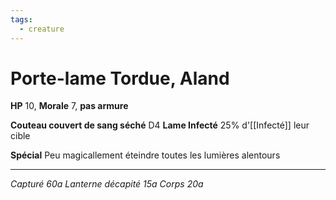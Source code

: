 ```yaml
---
tags:
  - creature
---
```

# Porte-lame Tordue, Aland

**HP** 10, **Morale** 7, **pas armure**

**Couteau couvert de sang séché** D4
**Lame Infecté** 25% d'[[Infecté]] leur cible

**Spécial** Peu magicallement éteindre toutes les lumières alentours

---
*Capturé 60a*
*Lanterne décapité 15a*
*Corps 20a*